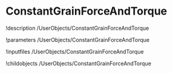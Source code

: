 <!-- MOOSE Documentation Stub: Remove this when content is added. -->

# ConstantGrainForceAndTorque
!description /UserObjects/ConstantGrainForceAndTorque

!parameters /UserObjects/ConstantGrainForceAndTorque

!inputfiles /UserObjects/ConstantGrainForceAndTorque

!childobjects /UserObjects/ConstantGrainForceAndTorque
